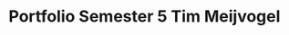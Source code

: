 # Portfolio Semester 5 Tim Meijvogel
[](https://media0.giphy.com/media/xTiIzJSKB4l7xTouE8/giphy.gif?cid=6c09b952ngk093g6g7hjtjn784po7yrq2v1o97w3gi2gcijs&ep=v1_gifs_search&rid=giphy.gif&ct=g)
